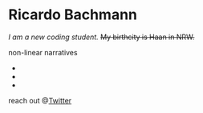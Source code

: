 # Ricardo Bachmann
*I am a new coding student.* ~~My birthcity is Haan in NRW.~~


non-linear narratives

-
-
-

reach out @[Twitter](https://twitter.com/rcrdbchmnn)
